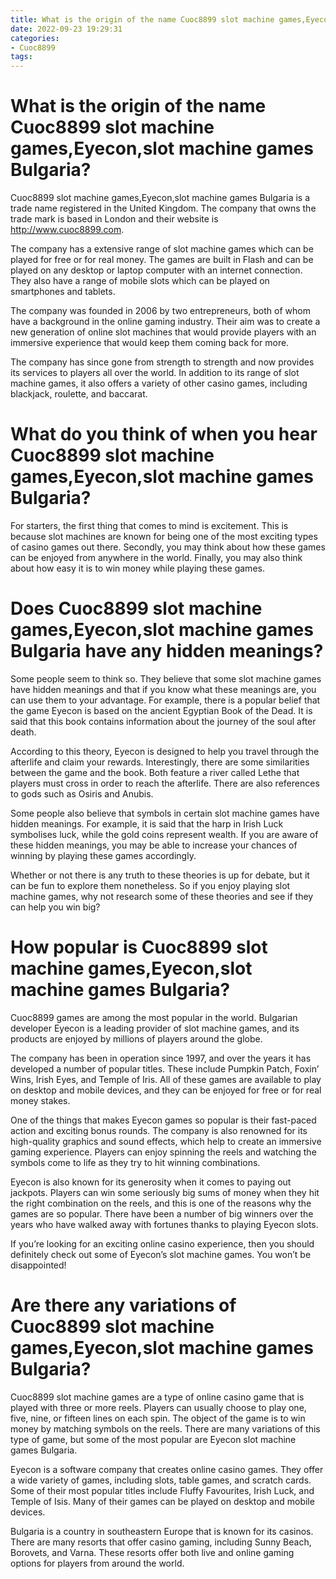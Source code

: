 ```yaml
---
title: What is the origin of the name Cuoc8899 slot machine games,Eyecon,slot machine games Bulgaria
date: 2022-09-23 19:29:31
categories:
- Cuoc8899
tags:
---
```



#  What is the origin of the name Cuoc8899 slot machine games,Eyecon,slot machine games Bulgaria?

Cuoc8899 slot machine games,Eyecon,slot machine games Bulgaria is a trade name registered in the United Kingdom. The company that owns the trade mark is based in London and their website is http://www.cuoc8899.com.

The company has a extensive range of slot machine games which can be played for free or for real money. The games are built in Flash and can be played on any desktop or laptop computer with an internet connection. They also have a range of mobile slots which can be played on smartphones and tablets.

The company was founded in 2006 by two entrepreneurs, both of whom have a background in the online gaming industry. Their aim was to create a new generation of online slot machines that would provide players with an immersive experience that would keep them coming back for more.

The company has since gone from strength to strength and now provides its services to players all over the world. In addition to its range of slot machine games, it also offers a variety of other casino games, including blackjack, roulette, and baccarat.

#  What do you think of when you hear Cuoc8899 slot machine games,Eyecon,slot machine games Bulgaria?

For starters, the first thing that comes to mind is excitement. This is because slot machines are known for being one of the most exciting types of casino games out there. Secondly, you may think about how these games can be enjoyed from anywhere in the world. Finally, you may also think about how easy it is to win money while playing these games.

#  Does Cuoc8899 slot machine games,Eyecon,slot machine games Bulgaria have any hidden meanings?

Some people seem to think so. They believe that some slot machine games have hidden meanings and that if you know what these meanings are, you can use them to your advantage. For example, there is a popular belief that the game Eyecon is based on the ancient Egyptian Book of the Dead. It is said that this book contains information about the journey of the soul after death.

According to this theory, Eyecon is designed to help you travel through the afterlife and claim your rewards. Interestingly, there are some similarities between the game and the book. Both feature a river called Lethe that players must cross in order to reach the afterlife. There are also references to gods such as Osiris and Anubis.

Some people also believe that symbols in certain slot machine games have hidden meanings. For example, it is said that the harp in Irish Luck symbolises luck, while the gold coins represent wealth. If you are aware of these hidden meanings, you may be able to increase your chances of winning by playing these games accordingly.

Whether or not there is any truth to these theories is up for debate, but it can be fun to explore them nonetheless. So if you enjoy playing slot machine games, why not research some of these theories and see if they can help you win big?

#  How popular is Cuoc8899 slot machine games,Eyecon,slot machine games Bulgaria?

Cuoc8899 games are among the most popular in the world. Bulgarian developer Eyecon is a leading provider of slot machine games, and its products are enjoyed by millions of players around the globe.

The company has been in operation since 1997, and over the years it has developed a number of popular titles. These include Pumpkin Patch, Foxin’ Wins, Irish Eyes, and Temple of Iris. All of these games are available to play on desktop and mobile devices, and they can be enjoyed for free or for real money stakes.

One of the things that makes Eyecon games so popular is their fast-paced action and exciting bonus rounds. The company is also renowned for its high-quality graphics and sound effects, which help to create an immersive gaming experience. Players can enjoy spinning the reels and watching the symbols come to life as they try to hit winning combinations.

Eyecon is also known for its generosity when it comes to paying out jackpots. Players can win some seriously big sums of money when they hit the right combination on the reels, and this is one of the reasons why the games are so popular. There have been a number of big winners over the years who have walked away with fortunes thanks to playing Eyecon slots.

If you’re looking for an exciting online casino experience, then you should definitely check out some of Eyecon’s slot machine games. You won’t be disappointed!

#  Are there any variations of Cuoc8899 slot machine games,Eyecon,slot machine games Bulgaria?

Cuoc8899 slot machine games are a type of online casino game that is played with three or more reels. Players can usually choose to play one, five, nine, or fifteen lines on each spin. The object of the game is to win money by matching symbols on the reels. There are many variations of this type of game, but some of the most popular are Eyecon slot machine games Bulgaria.

Eyecon is a software company that creates online casino games. They offer a wide variety of games, including slots, table games, and scratch cards. Some of their most popular titles include Fluffy Favourites, Irish Luck, and Temple of Isis. Many of their games can be played on desktop and mobile devices.

Bulgaria is a country in southeastern Europe that is known for its casinos. There are many resorts that offer casino gaming, including Sunny Beach, Borovets, and Varna. These resorts offer both live and online gaming options for players from around the world.